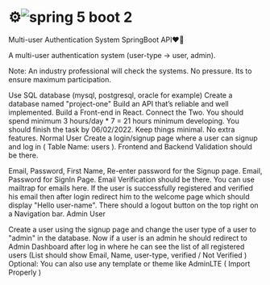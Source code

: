 
# ⚙️![spring 5 boot 2](https://user-images.githubusercontent.com/72025253/152046062-4a988635-8cbd-4812-8d1f-f37d0d75964a.png)
Multi-user Authentication System SpringBoot API❤️‍🔥

A multi-user authentication system (user-type -> user, admin).

Note: An industry professional will check the systems. No pressure. Its to ensure maximum participation.

Use SQL database (mysql, postgresql, oracle for example)
Create a database named "project-one"
Build an API that’s reliable and well implemented.
Build a Front-end in React.
Connect the Two.
You should spend minimum 3 hours/day * 7 = 21 hours minimum developing.
You should finish the task by 06/02/2022.
Keep things minimal. No extra features. Normal User
Create a login/signup page where a user can signup and log in ( Table Name: users ). Frontend and Backend Validation should be there.

Email, Password, First Name, Re-enter password for the Signup page.
Email, Password for SignIn Page.
Email Verification should be there. You can use mailtrap for emails here.
If the user is successfully registered and verified his email then after login redirect him to the welcome page which should display "Hello user-name".
There should a logout button on the top right on a Navigation bar.
Admin User

Create a user using the signup page and change the user type of a user to "admin" in the database.
Now if a user is an admin he should redirect to Admin Dashboard after log in where he can see the list of all registered users (List should show Email, Name, user-type, verified / Not Verified ) Optional: You can also use any template or theme like AdminLTE ( Import Properly )
